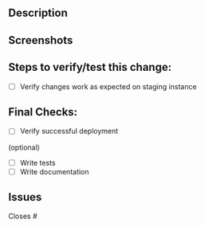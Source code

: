 <!-- Title format: short pr description -->

## Description

<!-- Briefly explain the steps you took to complete this PR/solve the issue -->

## Screenshots

<!-- Include screenshot for front-end work -->
<!--
|screenshot|
|--|
|image|
-->

<!-- Include BEFORE/AFTER. Delete if N/A. (For visual front-end bug fixes) -->
<!--
|before|after|
|--|--|
|before image|after image|
-->

## Steps to verify/test this change:

- [ ] Verify changes work as expected on staging instance
<!-- Add more steps here… -->

## Final Checks:

- [ ] Verify successful deployment

(optional)

- [ ] Write tests
- [ ] Write documentation

## Issues

<!-- Link the issue you're closing -->

Closes #
